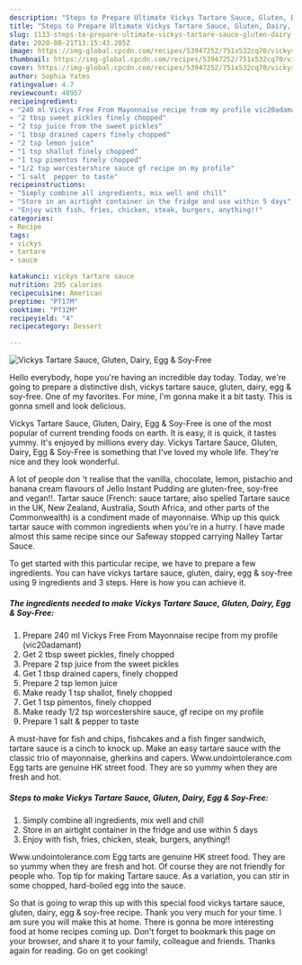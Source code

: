 ```yaml
---
description: "Steps to Prepare Ultimate Vickys Tartare Sauce, Gluten, Dairy, Egg &amp;amp; Soy-Free"
title: "Steps to Prepare Ultimate Vickys Tartare Sauce, Gluten, Dairy, Egg &amp;amp; Soy-Free"
slug: 1133-steps-to-prepare-ultimate-vickys-tartare-sauce-gluten-dairy-egg-and-amp-soy-free
date: 2020-08-21T13:15:43.205Z
image: https://img-global.cpcdn.com/recipes/53947252/751x532cq70/vickys-tartare-sauce-gluten-dairy-egg-soy-free-recipe-main-photo.jpg
thumbnail: https://img-global.cpcdn.com/recipes/53947252/751x532cq70/vickys-tartare-sauce-gluten-dairy-egg-soy-free-recipe-main-photo.jpg
cover: https://img-global.cpcdn.com/recipes/53947252/751x532cq70/vickys-tartare-sauce-gluten-dairy-egg-soy-free-recipe-main-photo.jpg
author: Sophia Yates
ratingvalue: 4.7
reviewcount: 48957
recipeingredient:
- "240 ml Vickys Free From Mayonnaise recipe from my profile vic20adamant"
- "2 tbsp sweet pickles finely chopped"
- "2 tsp juice from the sweet pickles"
- "1 tbsp drained capers finely chopped"
- "2 tsp lemon juice"
- "1 tsp shallot finely chopped"
- "1 tsp pimentos finely chopped"
- "1/2 tsp worcestershire sauce gf recipe on my profile"
- "1 salt  pepper to taste"
recipeinstructions:
- "Simply combine all ingredients, mix well and chill"
- "Store in an airtight container in the fridge and use within 5 days"
- "Enjoy with fish, fries, chicken, steak, burgers, anything!!"
categories:
- Recipe
tags:
- vickys
- tartare
- sauce

katakunci: vickys tartare sauce 
nutrition: 295 calories
recipecuisine: American
preptime: "PT17M"
cooktime: "PT32M"
recipeyield: "4"
recipecategory: Dessert

---
```



![Vickys Tartare Sauce, Gluten, Dairy, Egg &amp; Soy-Free](https://img-global.cpcdn.com/recipes/53947252/751x532cq70/vickys-tartare-sauce-gluten-dairy-egg-soy-free-recipe-main-photo.jpg)

Hello everybody, hope you're having an incredible day today. Today, we're going to prepare a distinctive dish, vickys tartare sauce, gluten, dairy, egg &amp; soy-free. One of my favorites. For mine, I'm gonna make it a bit tasty. This is gonna smell and look delicious.

Vickys Tartare Sauce, Gluten, Dairy, Egg &amp; Soy-Free is one of the most popular of current trending foods on earth. It is easy, it is quick, it tastes yummy. It's enjoyed by millions every day. Vickys Tartare Sauce, Gluten, Dairy, Egg &amp; Soy-Free is something that I've loved my whole life. They're nice and they look wonderful.

A lot of people don &#39;t realise that the vanilla, chocolate, lemon, pistachio and banana cream flavours of Jello Instant Pudding are gluten-free, soy-free and vegan!!. Tartar sauce (French: sauce tartare; also spelled Tartare sauce in the UK, New Zealand, Australia, South Africa, and other parts of the Commonwealth) is a condiment made of mayonnaise. Whip up this quick tartar sauce with common ingredients when you&#39;re in a hurry. I have made almost this same recipe since our Safeway stopped carrying Nalley Tartar Sauce.


To get started with this particular recipe, we have to prepare a few ingredients. You can have vickys tartare sauce, gluten, dairy, egg &amp; soy-free using 9 ingredients and 3 steps. Here is how you can achieve it.

<!--inarticleads1-->

##### The ingredients needed to make Vickys Tartare Sauce, Gluten, Dairy, Egg &amp; Soy-Free:

1. Prepare 240 ml Vickys Free From Mayonnaise recipe from my profile (vic20adamant)
1. Get 2 tbsp sweet pickles, finely chopped
1. Prepare 2 tsp juice from the sweet pickles
1. Get 1 tbsp drained capers, finely chopped
1. Prepare 2 tsp lemon juice
1. Make ready 1 tsp shallot, finely chopped
1. Get 1 tsp pimentos, finely chopped
1. Make ready 1/2 tsp worcestershire sauce, gf recipe on my profile
1. Prepare 1 salt &amp; pepper to taste


A must-have for fish and chips, fishcakes and a fish finger sandwich, tartare sauce is a cinch to knock up. Make an easy tartare sauce with the classic trio of mayonnaise, gherkins and capers. Www.undointolerance.com Egg tarts are genuine HK street food. They are so yummy when they are fresh and hot. 

<!--inarticleads2-->

##### Steps to make Vickys Tartare Sauce, Gluten, Dairy, Egg &amp; Soy-Free:

1. Simply combine all ingredients, mix well and chill
1. Store in an airtight container in the fridge and use within 5 days
1. Enjoy with fish, fries, chicken, steak, burgers, anything!!


Www.undointolerance.com Egg tarts are genuine HK street food. They are so yummy when they are fresh and hot. Of course they are not friendly for people who. Top tip for making Tartare sauce. As a variation, you can stir in some chopped, hard-boiled egg into the sauce. 

So that is going to wrap this up with this special food vickys tartare sauce, gluten, dairy, egg &amp; soy-free recipe. Thank you very much for your time. I am sure you will make this at home. There is gonna be more interesting food at home recipes coming up. Don't forget to bookmark this page on your browser, and share it to your family, colleague and friends. Thanks again for reading. Go on get cooking!
